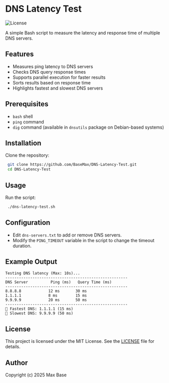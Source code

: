 # DNS Latency Test

![License](https://img.shields.io/badge/License-MIT-blue.svg)

A simple Bash script to measure the latency and response time of multiple DNS servers.

## Features

- Measures ping latency to DNS servers
- Checks DNS query response times
- Supports parallel execution for faster results
- Sorts results based on response time
- Highlights fastest and slowest DNS servers

## Prerequisites

- `bash` shell
- `ping` command
- `dig` command (available in `dnsutils` package on Debian-based systems)

## Installation

Clone the repository:

```sh
 git clone https://github.com/BaseMax/DNS-Latency-Test.git
 cd DNS-Latency-Test
```

## Usage

Run the script:

```sh
 ./dns-latency-test.sh
```

## Configuration

- Edit `dns-servers.txt` to add or remove DNS servers.
- Modify the `PING_TIMEOUT` variable in the script to change the timeout duration.

## Example Output

```
Testing DNS latency (Max: 10s)...
------------------------------------------------------
DNS Server          Ping (ms)   Query Time (ms)
------------------------------------------------------
8.8.8.8            12 ms       30 ms
1.1.1.1            8 ms        15 ms
9.9.9.9            20 ms       50 ms
------------------------------------------------------
🚀 Fastest DNS: 1.1.1.1 (15 ms)
🐢 Slowest DNS: 9.9.9.9 (50 ms)
```

## License

This project is licensed under the MIT License. See the [LICENSE](LICENSE) file for details.

## Author

Copyright (c) 2025 Max Base

